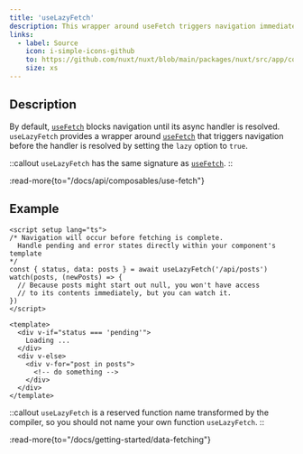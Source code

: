 ```yaml
---
title: 'useLazyFetch'
description: This wrapper around useFetch triggers navigation immediately.
links:
  - label: Source
    icon: i-simple-icons-github
    to: https://github.com/nuxt/nuxt/blob/main/packages/nuxt/src/app/composables/fetch.ts
    size: xs
---
```


## Description

By default, [`useFetch`](/docs/api/composables/use-fetch) blocks navigation until its async handler is resolved. `useLazyFetch` provides a wrapper around [`useFetch`](/docs/api/composables/use-fetch) that triggers navigation before the handler is resolved by setting the `lazy` option to `true`.

::callout
`useLazyFetch` has the same signature as [`useFetch`](/docs/api/composables/use-fetch).
::

:read-more{to="/docs/api/composables/use-fetch"}

## Example

```vue [pages/index.vue]
<script setup lang="ts">
/* Navigation will occur before fetching is complete.
  Handle pending and error states directly within your component's template
*/
const { status, data: posts } = await useLazyFetch('/api/posts')
watch(posts, (newPosts) => {
  // Because posts might start out null, you won't have access
  // to its contents immediately, but you can watch it.
})
</script>

<template>
  <div v-if="status === 'pending'">
    Loading ...
  </div>
  <div v-else>
    <div v-for="post in posts">
      <!-- do something -->
    </div>
  </div>
</template>
```

::callout
`useLazyFetch` is a reserved function name transformed by the compiler, so you should not name your own function `useLazyFetch`.
::

:read-more{to="/docs/getting-started/data-fetching"}
